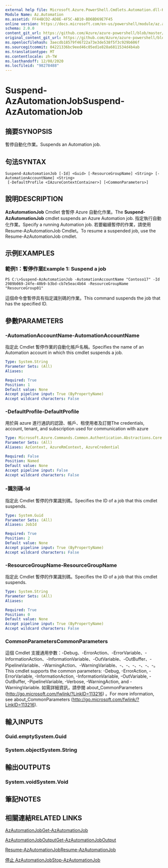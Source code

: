 ```yaml
---
external help file: Microsoft.Azure.PowerShell.Cmdlets.Automation.dll-Help.xml
Module Name: Az.Automation
ms.assetid: FF44BCD2-AD8E-4F5C-AB10-BD6BD69E7F45
online version: https://docs.microsoft.com/en-us/powershell/module/az.automation/suspend-azautomationjob
schema: 2.0.0
content_git_url: https://github.com/Azure/azure-powershell/blob/master/src/Automation/Automation/help/Suspend-AzAutomationJob.md
original_content_git_url: https://github.com/Azure/azure-powershell/blob/master/src/Automation/Automation/help/Suspend-AzAutomationJob.md
ms.openlocfilehash: 3aecdb18579f46722a73e3de538f5f3c929b606f
ms.sourcegitcommit: 04221336bc9eed46c05ed1e828a6811534d4b4ab
ms.translationtype: MT
ms.contentlocale: zh-TW
ms.lasthandoff: 12/08/2020
ms.locfileid: "98278488"
---
```

# <span data-ttu-id="4a6f6-101">Suspend-AzAutomationJob</span><span class="sxs-lookup"><span data-stu-id="4a6f6-101">Suspend-AzAutomationJob</span></span>

## <span data-ttu-id="4a6f6-102">摘要</span><span class="sxs-lookup"><span data-stu-id="4a6f6-102">SYNOPSIS</span></span>
<span data-ttu-id="4a6f6-103">暫停自動化作業。</span><span class="sxs-lookup"><span data-stu-id="4a6f6-103">Suspends an Automation job.</span></span>

## <span data-ttu-id="4a6f6-104">句法</span><span class="sxs-lookup"><span data-stu-id="4a6f6-104">SYNTAX</span></span>

```
Suspend-AzAutomationJob [-Id] <Guid> [-ResourceGroupName] <String> [-AutomationAccountName] <String>
 [-DefaultProfile <IAzureContextContainer>] [<CommonParameters>]
```

## <span data-ttu-id="4a6f6-105">說明</span><span class="sxs-lookup"><span data-stu-id="4a6f6-105">DESCRIPTION</span></span>
<span data-ttu-id="4a6f6-106">**AzAutomationJob** Cmdlet 會暫停 Azure 自動化作業。</span><span class="sxs-lookup"><span data-stu-id="4a6f6-106">The **Suspend-AzAutomationJob** cmdlet suspends an Azure Automation job.</span></span>
<span data-ttu-id="4a6f6-107">指定執行自動化作業。</span><span class="sxs-lookup"><span data-stu-id="4a6f6-107">Specify a running Automation job.</span></span>
<span data-ttu-id="4a6f6-108">若要繼續暫停的作業，請使用 Resume-AzAutomationJob Cmdlet。</span><span class="sxs-lookup"><span data-stu-id="4a6f6-108">To resume a suspended job, use the Resume-AzAutomationJob cmdlet.</span></span>

## <span data-ttu-id="4a6f6-109">示例</span><span class="sxs-lookup"><span data-stu-id="4a6f6-109">EXAMPLES</span></span>

### <span data-ttu-id="4a6f6-110">範例1：暫停作業</span><span class="sxs-lookup"><span data-stu-id="4a6f6-110">Example 1: Suspend a job</span></span>
```
PS C:\>Suspend-AzAutomationJob -AutomationAccountName "Contoso17" -Id 2989b069-24fe-40b9-b3bd-cb7e5eac4b64 -ResourceGroupName "ResourceGroup01"
```

<span data-ttu-id="4a6f6-111">這個命令會暫停具有指定識別碼的作業。</span><span class="sxs-lookup"><span data-stu-id="4a6f6-111">This command suspends the job that has the specified ID.</span></span>

## <span data-ttu-id="4a6f6-112">參數</span><span class="sxs-lookup"><span data-stu-id="4a6f6-112">PARAMETERS</span></span>

### <span data-ttu-id="4a6f6-113">-AutomationAccountName</span><span class="sxs-lookup"><span data-stu-id="4a6f6-113">-AutomationAccountName</span></span>
<span data-ttu-id="4a6f6-114">指定此 Cmdlet 暫停作業的自動化帳戶名稱。</span><span class="sxs-lookup"><span data-stu-id="4a6f6-114">Specifies the name of an Automation account in which this cmdlet suspends a job.</span></span>

```yaml
Type: System.String
Parameter Sets: (All)
Aliases:

Required: True
Position: 1
Default value: None
Accept pipeline input: True (ByPropertyName)
Accept wildcard characters: False
```

### <span data-ttu-id="4a6f6-115">-DefaultProfile</span><span class="sxs-lookup"><span data-stu-id="4a6f6-115">-DefaultProfile</span></span>
<span data-ttu-id="4a6f6-116">用於與 azure 進行通訊的認證、帳戶、租使用者及訂閱</span><span class="sxs-lookup"><span data-stu-id="4a6f6-116">The credentials, account, tenant, and subscription used for communication with azure</span></span>

```yaml
Type: Microsoft.Azure.Commands.Common.Authentication.Abstractions.Core.IAzureContextContainer
Parameter Sets: (All)
Aliases: AzContext, AzureRmContext, AzureCredential

Required: False
Position: Named
Default value: None
Accept pipeline input: False
Accept wildcard characters: False
```

### <span data-ttu-id="4a6f6-117">-識別碼</span><span class="sxs-lookup"><span data-stu-id="4a6f6-117">-Id</span></span>
<span data-ttu-id="4a6f6-118">指定此 Cmdlet 暫停的作業識別碼。</span><span class="sxs-lookup"><span data-stu-id="4a6f6-118">Specifies the ID of a job that this cmdlet suspends.</span></span>

```yaml
Type: System.Guid
Parameter Sets: (All)
Aliases: JobId

Required: True
Position: 2
Default value: None
Accept pipeline input: True (ByPropertyName)
Accept wildcard characters: False
```

### <span data-ttu-id="4a6f6-119">-ResourceGroupName</span><span class="sxs-lookup"><span data-stu-id="4a6f6-119">-ResourceGroupName</span></span>
<span data-ttu-id="4a6f6-120">指定此 Cmdlet 暫停的作業識別碼。</span><span class="sxs-lookup"><span data-stu-id="4a6f6-120">Specifies the ID of a job that this cmdlet suspends.</span></span>

```yaml
Type: System.String
Parameter Sets: (All)
Aliases:

Required: True
Position: 0
Default value: None
Accept pipeline input: True (ByPropertyName)
Accept wildcard characters: False
```

### <span data-ttu-id="4a6f6-121">CommonParameters</span><span class="sxs-lookup"><span data-stu-id="4a6f6-121">CommonParameters</span></span>
<span data-ttu-id="4a6f6-122">這個 Cmdlet 支援通用參數：-Debug、-ErrorAction、-ErrorVariable、-InformationAction、-InformationVariable、-OutVariable、-OutBuffer、-PipelineVariable、-WarningAction、-WarningVariable、-、-、-、-、-、-。</span><span class="sxs-lookup"><span data-stu-id="4a6f6-122">This cmdlet supports the common parameters: -Debug, -ErrorAction, -ErrorVariable, -InformationAction, -InformationVariable, -OutVariable, -OutBuffer, -PipelineVariable, -Verbose, -WarningAction, and -WarningVariable.</span></span> <span data-ttu-id="4a6f6-123">如需詳細資訊，請參閱 about_CommonParameters (http://go.microsoft.com/fwlink/?LinkID=113216) 。</span><span class="sxs-lookup"><span data-stu-id="4a6f6-123">For more information, see about_CommonParameters (http://go.microsoft.com/fwlink/?LinkID=113216).</span></span>

## <span data-ttu-id="4a6f6-124">輸入</span><span class="sxs-lookup"><span data-stu-id="4a6f6-124">INPUTS</span></span>

### <span data-ttu-id="4a6f6-125">Guid.empty</span><span class="sxs-lookup"><span data-stu-id="4a6f6-125">System.Guid</span></span>

### <span data-ttu-id="4a6f6-126">System.object</span><span class="sxs-lookup"><span data-stu-id="4a6f6-126">System.String</span></span>

## <span data-ttu-id="4a6f6-127">輸出</span><span class="sxs-lookup"><span data-stu-id="4a6f6-127">OUTPUTS</span></span>

### <span data-ttu-id="4a6f6-128">System.void</span><span class="sxs-lookup"><span data-stu-id="4a6f6-128">System.Void</span></span>

## <span data-ttu-id="4a6f6-129">筆記</span><span class="sxs-lookup"><span data-stu-id="4a6f6-129">NOTES</span></span>

## <span data-ttu-id="4a6f6-130">相關連結</span><span class="sxs-lookup"><span data-stu-id="4a6f6-130">RELATED LINKS</span></span>

[<span data-ttu-id="4a6f6-131">AzAutomationJob</span><span class="sxs-lookup"><span data-stu-id="4a6f6-131">Get-AzAutomationJob</span></span>](./Get-AzAutomationJob.md)

[<span data-ttu-id="4a6f6-132">AzAutomationJobOutput</span><span class="sxs-lookup"><span data-stu-id="4a6f6-132">Get-AzAutomationJobOutput</span></span>](./Get-AzAutomationJobOutput.md)

[<span data-ttu-id="4a6f6-133">Resume-AzAutomationJob</span><span class="sxs-lookup"><span data-stu-id="4a6f6-133">Resume-AzAutomationJob</span></span>](./Resume-AzAutomationJob.md)

[<span data-ttu-id="4a6f6-134">停止 AzAutomationJob</span><span class="sxs-lookup"><span data-stu-id="4a6f6-134">Stop-AzAutomationJob</span></span>](./Stop-AzAutomationJob.md)


